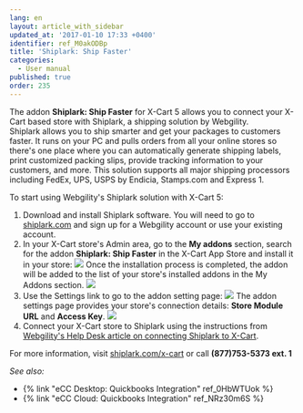 ```yaml
---
lang: en
layout: article_with_sidebar
updated_at: '2017-01-10 17:33 +0400'
identifier: ref_M0akODBp
title: 'Shiplark: Ship Faster'
categories:
  - User manual
published: true
order: 235
---
```

The addon **Shiplark: Ship Faster** for X-Cart 5 allows you to connect your X-Cart based store with Shiplark, a shipping solution by Webgility. Shiplark allows you to ship smarter and get your packages to customers faster. It runs on your PC and pulls orders from all your online stores so there's one place where you can automatically generate shipping labels, print customized packing slips, provide tracking information to your customers, and more. This solution supports all major shipping processors including FedEx, UPS, USPS by Endicia, Stamps.com and Express 1.

To start using Webgility's Shiplark solution with X-Cart 5:

1.  Download and install Shiplark software. You will need to go to [shiplark.com](http://kb.x-cart.com/www.shiplark.com/?utm_source=X-Cart%205%20Help%20Desk&utm_medium=Shiplark%20Help%20Article&utm_campaign=Partnership%3A%20X-Cart) and sign up for a Webgility account or use your existing account. 
2.  In your X-Cart store's Admin area, go to the **My addons** section, search for the addon **Shiplark: Ship Faster** in the X-Cart App Store and install it in your store:
    ![]({{site.baseurl}}/attachments/7505368/7602644.png)
    Once the installation process is completed, the addon will be added to the list of your store's installed addons in the My Addons section.
    ![]({{site.baseurl}}/attachments/7505368/7602645.png)
3.  Use the Settings link to go to the addon setting page:
    ![]({{site.baseurl}}/attachments/7505368/7602643.png)
    The addon settings page provides your store's connection details: **Store Module URL** and **Access Key**.
    ![]({{site.baseurl}}/attachments/7505368/7602642.png)
4.  Connect your X-Cart store to Shiplark using the instructions from [Webgility's Help Desk article on connecting Shiplark to X-Cart](https://help.webgility.com/hc/en-us/articles/200421636-Connect-Shiplark-to-X-Cart-?utm_source=X-Cart%205%20Help%20Desk&utm_medium=Shiplark%20Help%20Article&utm_campaign=Partnership%3A%20X-Cart).

For more information, visit [shiplark.com/x-cart](http://www.shiplark.com/shipping-software-x-cart.php) or call **(877)753-5373 ext. 1**

_See also:_

*   {% link "eCC Desktop: Quickbooks Integration" ref_0HbWTUok %}
*   {% link "eCC Cloud: Quickbooks Integration" ref_NRz30m6S %}
